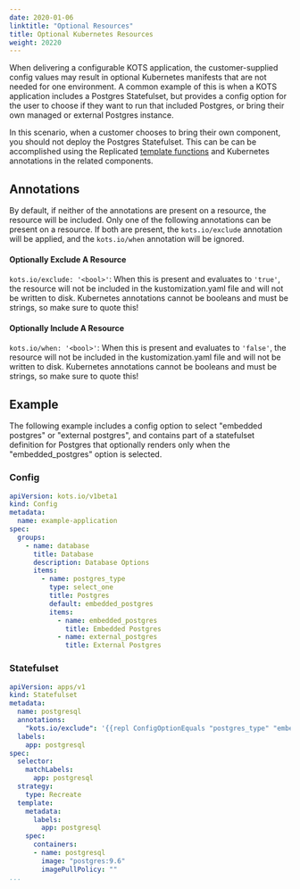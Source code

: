 ```yaml
---
date: 2020-01-06
linktitle: "Optional Resources"
title: Optional Kubernetes Resources
weight: 20220
---
```


When delivering a configurable KOTS application, the customer-supplied config values may result in optional Kubernetes manifests that are not needed for one environment. A common example of this is when a KOTS application includes a Postgres Statefulset, but provides a config option for the user to choose if they want to run that included Postgres, or bring their own managed or external Postgres instance.

In this scenario, when a customer chooses to bring their own component, you should not deploy the Postgres Statefulset. This can be can be accomplished using the Replicated [template functions](/reference/template-functions/) and Kubernetes annotations in the related components.

## Annotations

By default, if neither of the annotations are present on a resource, the resource will be included. Only one of the following annotations can be present on a resource. If both are present, the `kots.io/exclude` annotation will be applied, and the `kots.io/when` annotation will be ignored.

#### Optionally Exclude A Resource
`kots.io/exclude: '<bool>'`: When this is present and evaluates to `'true'`, the resource will not be included in the kustomization.yaml file and will not be written to disk.
Kubernetes annotations cannot be booleans and must be strings, so make sure to quote this!

#### Optionally Include A Resource
`kots.io/when: '<bool>'`: When this is present and evaluates to `'false'`, the resource will not be included in the kustomization.yaml file and will not be written to disk.
Kubernetes annotations cannot be booleans and must be strings, so make sure to quote this!


## Example

The following example includes a config option to select "embedded postgres" or "external postgres", and contains part of a statefulset definition for Postgres that optionally renders only when the "embedded_postgres" option is selected.

### Config

```yaml
apiVersion: kots.io/v1beta1
kind: Config
metadata:
  name: example-application
spec:
  groups:
    - name: database
      title: Database
      description: Database Options
      items:
        - name: postgres_type
          type: select_one
          title: Postgres
          default: embedded_postgres
          items:
            - name: embedded_postgres
              title: Embedded Postgres
            - name: external_postgres
              title: External Postgres
```

### Statefulset

```yaml
apiVersion: apps/v1
kind: Statefulset
metadata:
  name: postgresql
  annotations:
    "kots.io/exclude": '{{repl ConfigOptionEquals "postgres_type" "embedded_postgres" }}'
  labels:
    app: postgresql
spec:
  selector:
    matchLabels:
      app: postgresql
  strategy:
    type: Recreate
  template:
    metadata:
      labels:
        app: postgresql
    spec:
      containers:
      - name: postgresql
        image: "postgres:9.6"
        imagePullPolicy: ""
...
```
